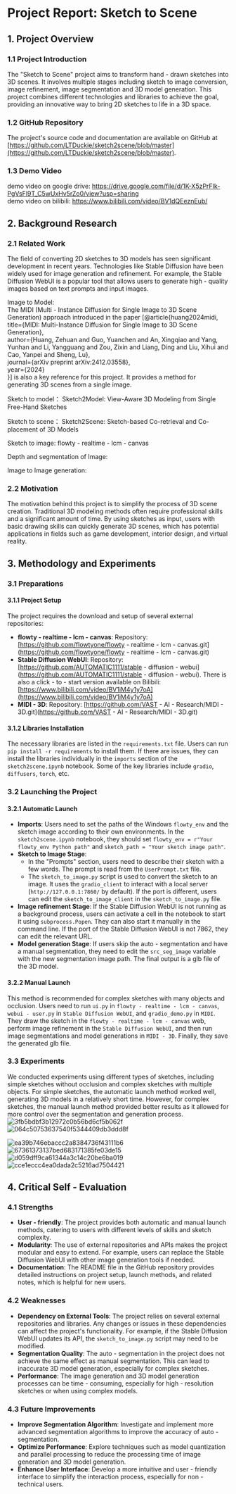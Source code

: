# Project Report: Sketch to Scene

## 1. Project Overview
### 1.1 Project Introduction
The "Sketch to Scene" project aims to transform hand - drawn sketches into 3D scenes. It involves multiple stages including sketch to image conversion, image refinement, image segmentation and 3D model generation. This project combines different technologies and libraries to achieve the goal, providing an innovative way to bring 2D sketches to life in a 3D space.

### 1.2 GitHub Repository
The project's source code and documentation are available on GitHub at [https://github.com/LTDuckie/sketch2scene/blob/master](https://github.com/LTDuckie/sketch2scene/blob/master).

### 1.3 Demo Video
demo video on google drive: https://drive.google.com/file/d/1K-X5zPrFIk-PgVsFl9T_C5wUxHv5rZo0/view?usp=sharing  
demo video on bilibili: https://www.bilibili.com/video/BV1dQEeznEub/  

## 2. Background Research
### 2.1 Related Work
The field of converting 2D sketches to 3D models has seen significant development in recent years. Technologies like Stable Diffusion have been widely used for image generation and refinement. For example, the Stable Diffusion WebUI is a popular tool that allows users to generate high - quality images based on text prompts and input images. 

Image to Model:  
The MIDI (Multi - Instance Diffusion for Single Image to 3D Scene Generation) approach introduced in the paper [@article{huang2024midi,  
  title={MIDI: Multi-Instance Diffusion for Single Image to 3D Scene Generation},  
  author={Huang, Zehuan and Guo, Yuanchen and An, Xingqiao and Yang, Yunhan and Li, Yangguang and Zou, Zixin and Liang, Ding and Liu, Xihui and Cao, Yanpei and Sheng, Lu},  
  journal={arXiv preprint arXiv:2412.03558},  
  year={2024}  
}] is also a key reference for this project. It provides a method for generating 3D scenes from a single image.  

Sketch to model： 
Sketch2Model: View-Aware 3D Modeling from Single Free-Hand Sketches  

Sketch to scene： 
Sketch2Scene: Sketch-based Co-retrieval and Co-placement of 3D Models  

Sketch to image: 
flowty - realtime - lcm - canvas  

Depth and segmentation of Image:  
  
Image to Image generation:  


### 2.2 Motivation
The motivation behind this project is to simplify the process of 3D scene creation. Traditional 3D modeling methods often require professional skills and a significant amount of time. By using sketches as input, users with basic drawing skills can quickly generate 3D scenes, which has potential applications in fields such as game development, interior design, and virtual reality.

## 3. Methodology and Experiments
### 3.1 Preparations
#### 3.1.1 Project Setup
The project requires the download and setup of several external repositories:
- **flowty - realtime - lcm - canvas**: Repository: [https://github.com/flowtyone/flowty - realtime - lcm - canvas.git](https://github.com/flowtyone/flowty - realtime - lcm - canvas.git)
- **Stable Diffusion WebUI**: Repository: [https://github.com/AUTOMATIC1111/stable - diffusion - webui](https://github.com/AUTOMATIC1111/stable - diffusion - webui). There is also a click - to - start version available on Bilibili: [https://www.bilibili.com/video/BV1iM4y1y7oA](https://www.bilibili.com/video/BV1iM4y1y7oA)
- **MIDI - 3D**: Repository: [https://github.com/VAST - AI - Research/MIDI - 3D.git](https://github.com/VAST - AI - Research/MIDI - 3D.git)

#### 3.1.2 Libraries Installation
The necessary libraries are listed in the `requirements.txt` file. Users can run `pip install -r requirements` to install them. If there are issues, they can install the libraries individually in the `imports` section of the `sketch2scene.ipynb` notebook. Some of the key libraries include `gradio`, `diffusers`, `torch`, etc.

### 3.2 Launching the Project
#### 3.2.1 Automatic Launch
- **Imports**: Users need to set the paths of the Windows `flowty_env` and the sketch image according to their own environments. In the `sketch2scene.ipynb` notebook, they should set `flowty_env = r"Your flowty_env Python path"` and `sketch_path = "Your sketch image path"`.
- **Sketch to Image Stage**:
    - In the "Prompts" section, users need to describe their sketch with a few words. The prompt is read from the `UserPrompt.txt` file.
    - The `sketch_to_image.py` script is used to convert the sketch to an image. It uses the `gradio_client` to interact with a local server (`http://127.0.0.1:7860/` by default). If the port is different, users can edit the `sketch_to_image_client` in the `sketch_to_image.py` file.
- **Image refinement Stage**: If the Stable Diffusion WebUI is not running as a background process, users can activate a cell in the notebook to start it using `subprocess.Popen`. They can also start it manually in the command line. If the port of the Stable Diffusion WebUI is not 7862, they can edit the relevant URL.
- **Model generation Stage**: If users skip the auto - segmentation and have a manual segmentation, they need to edit the `src_seg_image` variable with the new segmentation image path. The final output is a glb file of the 3D model.

#### 3.2.2 Manual Launch
This method is recommended for complex sketches with many objects and occlusion. Users need to run `ui.py` in `flowty - realtime - lcm - canvas`, `webui - user.py` in `Stable Diffusion WebUI`, and `gradio_demo.py` in `MIDI`. They draw the sketch in the `flowty - realtime - lcm - canvas` web, perform image refinement in the `Stable Diffusion WebUI`, and then run image segmentations and model generations in `MIDI - 3D`. Finally, they save the generated glb file.

### 3.3 Experiments
We conducted experiments using different types of sketches, including simple sketches without occlusion and complex sketches with multiple objects. For simple sketches, the automatic launch method worked well, generating 3D models in a relatively short time. However, for complex sketches, the manual launch method provided better results as it allowed for more control over the segmentation and generation process.  
![3fb5bdbf3b12972c0b56bd6cf5b062f](https://github.com/user-attachments/assets/2c7d60b6-6254-4f5c-8487-7492227c35af)  
![064c50753637540f5344409db3ddd8f](https://github.com/user-attachments/assets/98fe1f8a-5f63-4610-a57c-229086639a97)  


![ea39b746ebaccc2a8384736f43111b6](https://github.com/user-attachments/assets/5cf046b9-81b7-478f-abd9-7862bab14748)  
![67361373137bed683171385fe03de15](https://github.com/user-attachments/assets/3198ef11-6b6e-46f3-b232-86ff24654503)  
![d059dff9ca61344a3c14c20be6ba019](https://github.com/user-attachments/assets/c1554f07-6da8-435a-944f-bfbd72aafdb8)  
![cce1eccc4ea0dada2c5216ad7504421](https://github.com/user-attachments/assets/48328513-d4ef-45b4-8206-969a0445d76e)  

## 4. Critical Self - Evaluation
### 4.1 Strengths
- **User - friendly**: The project provides both automatic and manual launch methods, catering to users with different levels of skills and sketch complexity.
- **Modularity**: The use of external repositories and APIs makes the project modular and easy to extend. For example, users can replace the Stable Diffusion WebUI with other image generation tools if needed.
- **Documentation**: The README file in the GitHub repository provides detailed instructions on project setup, launch methods, and related notes, which is helpful for new users.

### 4.2 Weaknesses
- **Dependency on External Tools**: The project relies on several external repositories and libraries. Any changes or issues in these dependencies can affect the project's functionality. For example, if the Stable Diffusion WebUI updates its API, the `sketch_to_image.py` script may need to be modified.
- **Segmentation Quality**: The auto - segmentation in the project does not achieve the same effect as manual segmentation. This can lead to inaccurate 3D model generation, especially for complex sketches.
- **Performance**: The image generation and 3D model generation processes can be time - consuming, especially for high - resolution sketches or when using complex models.

### 4.3 Future Improvements
- **Improve Segmentation Algorithm**: Investigate and implement more advanced segmentation algorithms to improve the accuracy of auto - segmentation.
- **Optimize Performance**: Explore techniques such as model quantization and parallel processing to reduce the processing time of image generation and 3D model generation.
- **Enhance User Interface**: Develop a more intuitive and user - friendly interface to simplify the interaction process, especially for non - technical users.
